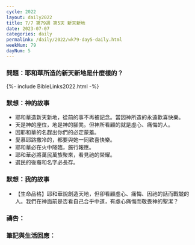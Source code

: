 ```yaml
---
cycle: 2022
layout: daily2022
title: 7/7 第79週 第5天 新天新地
date: 2023-07-07
categories: daily
permalink: /daily/2022/wk79-day5-daily.html
weekNum: 79
dayNum: 5
---
```


### 問題：耶和華所造的新天新地是什麼樣的？

{%- include BibleLinks2022.html -%}

### 默想：神的故事
+ 耶和華造新天新地，從前的事不再被記念。當因神所造的永遠歡喜快樂。
+ 天是神的座位，地是神的腳凳。但神所看顧的就是虛心、痛悔的人。
+ 因耶和華的名趕出你們的必定蒙羞。
+ 愛慕耶路撒冷的，都要與她一同歡喜快樂。
+ 耶和華必在火中降臨，施行報應。
+ 耶和華必將萬民萬族聚來，看見祂的榮耀。
+ 選民的後裔和名字必長存。

### 默想：我的故事
+ 【生命品格】耶和華說創造天地，但卻看顧虛心、痛悔、因祂的話而戰兢的人。我們在神面前是否看自己合乎中道，有虛心痛悔而敬畏神的聖潔？

### 禱告：

### 筆記與生活回應：
